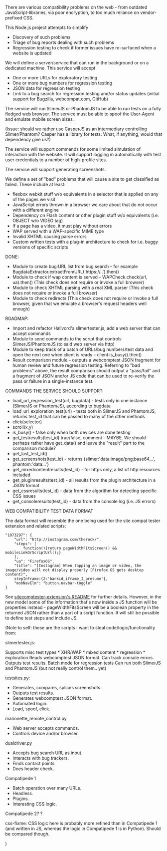 
There are various compatibility problems on the web - from outdated JavaScript-libraries, via poor encryption, to too much reliance on vendor-prefixed CSS.

This Node.js project attempts to simplify 
* Discovery of such problems
* Triage of bug reports dealing with such problems
* Regression testing to check if former issues have re-surfaced when a website is updated

We will define a server/service that can run in the background or on a dedicated machine. This service will accept
* One or more URLs for exploratory testing
* One or more bug numbers for regression testing
* JSON data for regression testing
* Link to a bug search for regression testing and/or status updates (initial support for Bugzilla, webcompat.com, GitHub)

The service will run SlimerJS or PhantomJS to be able to run tests on a fully fledged web browser. The service must be able to spoof the User-Agent and emulate mobile screen sizes.

(Issue: should we rather use CasperJS as an intermediary controlling Slimer/Phantom? Casper has a library for tests. What, if anything, would that dependency give us?)

The service will support commands for some limited simulation of interaction with the website. It will support logging in automatically with test user credentials to a number of high-profile sites.

The service will support generating screenshots.

We define a set of "bad" problems that will cause a site to get classified as failed. These include at least:

* flexbox webkit stuff w/o equivalents in a selector that is applied on any of the pages we visit
* JavaScript errors thrown in a browser we care about that do not occur with a different engine
* Dependency on Flash content or other plugin stuff w/o equivalents (i.e. OBJECT w/o VIDEO tag)
* If a page has a video, it must play without errors
* WAP served with a WAP-specific MIME type
* Invalid XHTML causing parse errors
* Custom written tests with a plug-in architecture to check for i.e. buggy versions of specific scripts

DONE:
* Module to create bug:URL list from bug search – for example BugdataExtractor.extractFromURL('https://..').then()
* Module to check if wap content is served – WAPCheck.check(url, ua).then() (This check does not require or invoke a full browser)
* Module to check XHTML parsing with a real XML parser (This check does not require or invoke a full browser)
* Module to check redirects (This check does not require or invoke a full browser, given that we emulate a browser's request headers well enough)

ROADMAP:
* Import and refactor Hallvord's slimertester.js, add a web server that can accept commands
* Module to send commands to the script that controls SlimerJS/PhantomJS (to said web server via http)
* Module to keep track of a batch of URLs/bug numbers/test data and open the next one when client is ready – client.is_busy().then()
* Result comparison module – outputs a webcomptest JSON fragment for human review and future regression testing. Referring to "bad problems" above, the result comparison should output a "pass/fail" and a fragment of JSON and/or JS code that can be used to re-verify the pass or failure in a single-instance test.

COMMANDS THE SERVICE SHOULD SUPPORT:
* load_url_regression_test(url, bugdata) - tests only in one instance (SlimerJS or PhantomJS), according to bugdata
* load_url_exploration_test(url)  - tests both in SlimerJS and PhantomJS, returns test_id that can be passed to many of the other methods
* click(selector)
* scroll(x,y)
* is_busy() - false only when both devices are done testing
* get_testresults(test_id)   true/false, comment - MAYBE. We should perhaps rather have get_data() and leave the "result" part to the comparison module?
* get_last_test_id()
* get_screenshots(test_id)  - returns {slimer:'data:image/png;base64,..', phantom:'data:..'}
* get_mixedcontentresults(test_id) - for https only, a list of http resources included
* get_pluginresults(test_id) - all results from the plugin architecture in a JSON format
* get_cssresults(test_id) - data from the algorithm for detecting specific CSS issues
* get_consoleresults(test_id) - data from the console log (i.e. JS errors) 

WEB COMPATIBILITY TEST DATA FORMAT

The data format will resemble the one being used for the site compat tester extension and related scripts:

    "1073297": {
        "url": "http://instagram.com/therock/",
        "steps": [
            function(){return pageWidthFitsScreen() && mobileLinkOrScriptUrl();}
        ],
        "ua": "FirefoxOS",
        "title": "[Instagram] When tapping an image or video, the image/video will not display properly (Firefox OS gets desktop content)",
        stepInFrame:{2:'bankid_iframe_I_presume'},
        "mobNavElm": "button.navbar-toggle"
    }

See [sitecomptester-extension's README](https://github.com/hallvors/sitecomptester-extension/blob/master/README.md) for further details. However, in the new model some of the information that's now inside a JS function will be properties instead - pageWidthFitsScreen will be a boolean property in the returned JSON rather than a part of a script function. It will still be possible to define test steps and include JS.

(Note to self: these are the scripts I want to steal code/logic/functionality from:

slimertester.js: 

Supports misc test types 
    * XHR/WAP
    * mixed content
    * regression
    * exploration
Reads webcomptest JSON format.
Can track console errors.
Outputs test results.
Batch mode for regression tests
Can run both SlimerJS and PhantomJS (but not really control them.. yet)

testsites.py:
* Generates, compares, splices screenshots.
* Outputs test results.
* Generates webcomptest JSON format.
* Automated login.
* Load, spoof, click.

marionette_remote_control.py
* Web server accepts commands.
* Controls device and/or browser.

dualdriver.py
* Accepts bug search URL as input.
* Interacts with bug trackers.
* Finds contact points.
* Does header check.

Compatipede 1
* Batch operation over many URLs.
* Headless.
* Plugins.
* Interesting CSS logic.

Compatipede 2?
?

css-fixme:
CSS logic here is probably more refined than in Compatipede 1 (and written in JS, whereas the logic in Compatipede 1 is in Python). Should be compared though.

)

